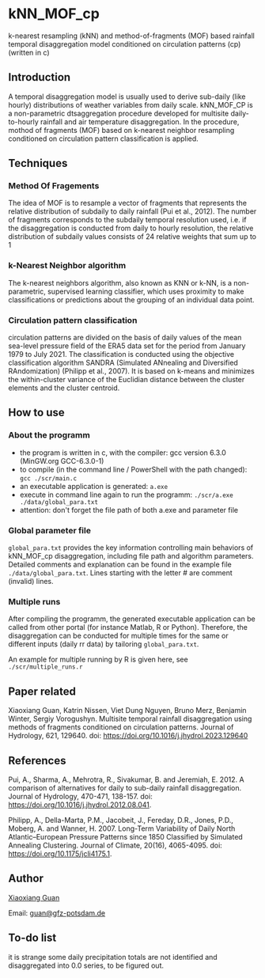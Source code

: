 # kNN_MOF_cp
k-nearest resampling (kNN) and method-of-fragments (MOF) based rainfall temporal disaggregation model conditioned on circulation patterns (cp) (written in c)

## Introduction
A temporal disaggregation model is usually used to derive sub-daily (like hourly) distributions of weather variables from daily scale. kNN_MOF_CP is a non-parametric dtsaggregation procedure developed for multisite daily-to-hourly rainfall and air temperature disaggregation. In the procedure, mothod of fragments (MOF) based on k-nearest neighbor resampling conditioned on circulation pattern classification is applied. 
## Techniques
### Method Of Fragements
The idea of MOF is to resample a vector of fragments that represents the relative distribution of subdaily to daily rainfall (Pui et al., 2012). The number of fragments corresponds to the subdaily temporal resolution used, i.e. if the disaggregation is conducted from daily to hourly resolution, the relative distribution of subdaily values consists of 24 relative weights that sum up to 1
### k-Nearest Neighbor algorithm
The k-nearest neighbors algorithm, also known as KNN or k-NN, is a non-parametric, supervised learning classifier, which uses proximity to make classifications or predictions about the grouping of an individual data point.
### Circulation pattern classification
circulation patterns are divided on the basis of daily values of the mean sea-level pressure field of the ERA5 data set for the period from January 1979 to July 2021. 
The classification is conducted using the objective classification algorithm SANDRA (Simulated ANnealing and Diversified RAndomization) (Philipp et al., 2007). It is based on k-means and minimizes the within-cluster variance of the Euclidian distance between the cluster elements and the cluster centroid. 
## How to use
### About the programm
- the program is written in c, with the compiler: gcc version 6.3.0 (MinGW.org GCC-6.3.0-1)
- to compile (in the command line / PowerShell with the path changed): `gcc ./scr/main.c`
- an executable application is generated: `a.exe`
- execute in command line again to run the programm: `./scr/a.exe ./data/global_para.txt`
- attention: don't forget the file path of both a.exe and parameter file
### Global parameter file
`global_para.txt` provides the key information controlling main behaviors of kNN_MOF_cp disaggregation, including file path and algorithm parameters.
Detailed comments and explanation can be found in the example file `./data/global_para.txt`.
Lines starting with the letter # are comment (invalid) lines.

### Multiple runs
After compiling the programm, the generated executable application can be called from other portal (for instance Matlab, R or Python). Therefore, the disaggregation can be conducted for multiple times for the same or different inputs (daily rr data) by tailoring  `global_para.txt`.

An example for multiple running by R is given here, see `./scr/multiple_runs.r`

## Paper related
Xiaoxiang Guan, Katrin Nissen, Viet Dung Nguyen, Bruno Merz, Benjamin Winter, Sergiy Vorogushyn. Multisite temporal rainfall disaggregation using methods of fragments conditioned on circulation patterns. Journal of Hydrology, 621, 129640. doi: https://doi.org/10.1016/j.jhydrol.2023.129640

## References
Pui, A., Sharma, A., Mehrotra, R., Sivakumar, B. and Jeremiah, E.  2012.  A comparison of alternatives for daily to sub-daily rainfall disaggregation. Journal of Hydrology, 470-471, 138-157. doi: https://doi.org/10.1016/j.jhydrol.2012.08.041.

Philipp, A., Della-Marta, P.M., Jacobeit, J., Fereday, D.R., Jones, P.D., Moberg, A. and Wanner, H.  2007.  Long-Term Variability of Daily North Atlantic–European Pressure Patterns since 1850 Classified by Simulated Annealing Clustering. Journal of Climate, 20(16), 4065-4095. doi: https://doi.org/10.1175/jcli4175.1.

## Author
[Xiaoxiang Guan](https://www.gfz-potsdam.de/staff/guan.xiaoxiang/sec44)

Email: guan@gfz-potsdam.de
## To-do list
it is strange some daily precipitation totals are not identified and disaggregated into 0.0 series, to be figured out. 


